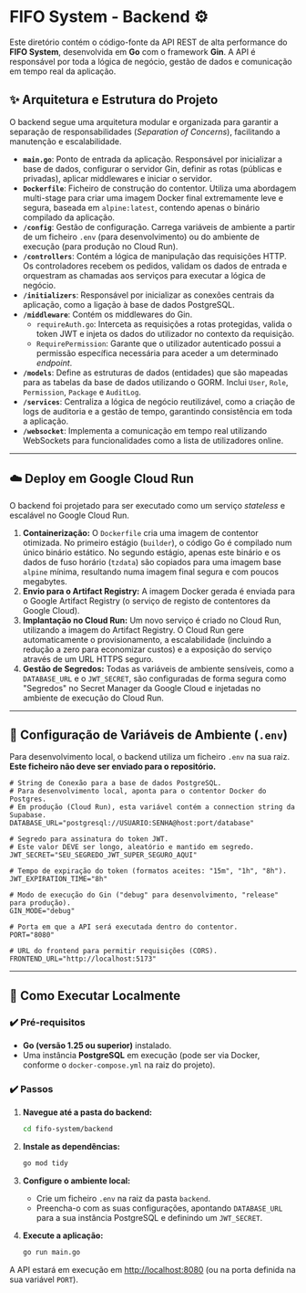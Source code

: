 # FIFO System - Backend ⚙️

Este diretório contém o código-fonte da API REST de alta performance do **FIFO System**, desenvolvida em **Go** com o framework **Gin**. A API é responsável por toda a lógica de negócio, gestão de dados e comunicação em tempo real da aplicação.

## ✨ Arquitetura e Estrutura do Projeto

O backend segue uma arquitetura modular e organizada para garantir a separação de responsabilidades (*Separation of Concerns*), facilitando a manutenção e escalabilidade.

  * **`main.go`**: Ponto de entrada da aplicação. Responsável por inicializar a base de dados, configurar o servidor Gin, definir as rotas (públicas e privadas), aplicar middlewares e iniciar o servidor.
  * **`Dockerfile`**: Ficheiro de construção do contentor. Utiliza uma abordagem multi-stage para criar uma imagem Docker final extremamente leve e segura, baseada em `alpine:latest`, contendo apenas o binário compilado da aplicação.
  * **`/config`**: Gestão de configuração. Carrega variáveis de ambiente a partir de um ficheiro `.env` (para desenvolvimento) ou do ambiente de execução (para produção no Cloud Run).
  * **`/controllers`**: Contém a lógica de manipulação das requisições HTTP. Os controladores recebem os pedidos, validam os dados de entrada e orquestram as chamadas aos serviços para executar a lógica de negócio.
  * **`/initializers`**: Responsável por inicializar as conexões centrais da aplicação, como a ligação à base de dados PostgreSQL.
  * **`/middleware`**: Contém os middlewares do Gin.
      * `requireAuth.go`: Interceta as requisições a rotas protegidas, valida o token JWT e injeta os dados do utilizador no contexto da requisição.
      * `RequirePermission`: Garante que o utilizador autenticado possui a permissão específica necessária para aceder a um determinado *endpoint*.
  * **`/models`**: Define as estruturas de dados (entidades) que são mapeadas para as tabelas da base de dados utilizando o GORM. Inclui `User`, `Role`, `Permission`, `Package` e `AuditLog`.
  * **`/services`**: Centraliza a lógica de negócio reutilizável, como a criação de logs de auditoria e a gestão de tempo, garantindo consistência em toda a aplicação.
  * **`/websocket`**: Implementa a comunicação em tempo real utilizando WebSockets para funcionalidades como a lista de utilizadores online.

-----

## ☁️ Deploy em Google Cloud Run

O backend foi projetado para ser executado como um serviço *stateless* e escalável no Google Cloud Run.

1.  **Containerização:** O `Dockerfile` cria uma imagem de contentor otimizada. No primeiro estágio (`builder`), o código Go é compilado num único binário estático. No segundo estágio, apenas este binário e os dados de fuso horário (`tzdata`) são copiados para uma imagem base `alpine` mínima, resultando numa imagem final segura e com poucos megabytes.
2.  **Envio para o Artifact Registry:** A imagem Docker gerada é enviada para o Google Artifact Registry (o serviço de registo de contentores da Google Cloud).
3.  **Implantação no Cloud Run:** Um novo serviço é criado no Cloud Run, utilizando a imagem do Artifact Registry. O Cloud Run gere automaticamente o provisionamento, a escalabilidade (incluindo a redução a zero para economizar custos) e a exposição do serviço através de um URL HTTPS seguro.
4.  **Gestão de Segredos:** Todas as variáveis de ambiente sensíveis, como a `DATABASE_URL` e o `JWT_SECRET`, são configuradas de forma segura como "Segredos" no Secret Manager da Google Cloud e injetadas no ambiente de execução do Cloud Run.

-----

## 🔑 Configuração de Variáveis de Ambiente (`.env`)

Para desenvolvimento local, o backend utiliza um ficheiro `.env` na sua raiz. **Este ficheiro não deve ser enviado para o repositório.**

```env
# String de Conexão para a base de dados PostgreSQL.
# Para desenvolvimento local, aponta para o contentor Docker do Postgres.
# Em produção (Cloud Run), esta variável contém a connection string da Supabase.
DATABASE_URL="postgresql://USUARIO:SENHA@host:port/database"

# Segredo para assinatura do token JWT.
# Este valor DEVE ser longo, aleatório e mantido em segredo.
JWT_SECRET="SEU_SEGREDO_JWT_SUPER_SEGURO_AQUI"

# Tempo de expiração do token (formatos aceites: "15m", "1h", "8h").
JWT_EXPIRATION_TIME="8h"

# Modo de execução do Gin ("debug" para desenvolvimento, "release" para produção).
GIN_MODE="debug"

# Porta em que a API será executada dentro do contentor.
PORT="8080"

# URL do frontend para permitir requisições (CORS).
FRONTEND_URL="http://localhost:5173"
```

-----

## 🚀 Como Executar Localmente

### ✔️ Pré-requisitos

  * **Go (versão 1.25 ou superior)** instalado.
  * Uma instância **PostgreSQL** em execução (pode ser via Docker, conforme o `docker-compose.yml` na raiz do projeto).

### ✔️ Passos

1.  **Navegue até a pasta do backend:**

    ```bash
    cd fifo-system/backend
    ```

2.  **Instale as dependências:**

    ```bash
    go mod tidy
    ```

3.  **Configure o ambiente local:**

      * Crie um ficheiro `.env` na raiz da pasta `backend`.
      * Preencha-o com as suas configurações, apontando `DATABASE_URL` para a sua instância PostgreSQL e definindo um `JWT_SECRET`.

4.  **Execute a aplicação:**

    ```bash
    go run main.go
    ```

A API estará em execução em [http://localhost:8080](https://www.google.com/search?q=http://localhost:8080) (ou na porta definida na sua variável `PORT`).